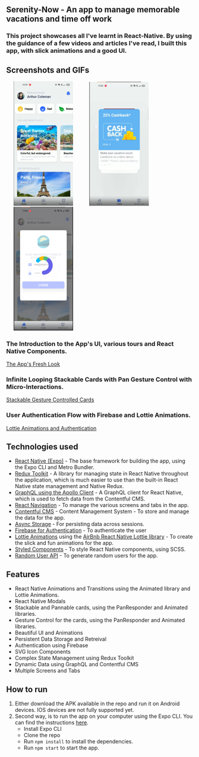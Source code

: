 ## Serenity-Now - An app to manage memorable vacations and time off work

### This project showcases all I've learnt in React-Native. By using the guidance of a few videos and articles I've read, I built this app, with slick animations and a good UI.

## Screenshots and GIFs

<img src="./images/Image1.png" width="160" alt="A Fresh UI" hspace="20" /> <img src="./images/Image2.png" width="160" alt="Stackable Cards" hspace="20" /> <img src="./images/Image3.png" width="160" alt="User Flow and Lottie Animations" hspace="20" />

### The Introduction to the App's UI, various tours and React Native Components.

[The App's Fresh Look](https://i.imgur.com/pELcX75.mp4)

### Infinite Looping Stackable Cards with Pan Gesture Control with Micro-Interactions.

[Stackable Gesture Controlled Cards](https://i.imgur.com/qK7YTyo.mp4)

### User Authentication Flow with Firebase and Lottie Animations.

[Lottie Animations and Authentication](https://i.imgur.com/jseZqmj.mp4)

## Technologies used

- [React Native (Expo)](https://expo.dev/) - The base framework for building the app, using the Expo CLI and Metro Bundler.
- [Redux Toolkit](https://redux-toolkit.js.org/) - A library for managing state in React Native throughout the application, which is much easier to use than the built-in React Native state management and Native Redux.
- [GraphQL using the Apollo Client](https://www.apollographql.com/) - A GraphQL client for React Native, which is used to fetch data from the Contentful CMS.
- [React Navigation](https://reactnavigation.org/) - To manage the various screens and tabs in the app.
- [Contentful CMS](https://www.contentful.com/) - Content Management System - To store and manage the data for the app.
- [Async Storage](https://reactnative.dev/docs/asyncstorage) - For persisting data across sessions.
- [Firebase for Authentication](https://firebase.google.com/) - To authenticate the user
- [Lottie Animations](https://lottiefiles.com/) using the [AirBnb React Native Lottie library](https://airbnb.design/lottie/) - To create the slick and fun animations for the app.
- [Styled Components](https://styled-components.com/) - To style React Native components, using SCSS.
- [Random User API](https://randomuser.me/) - To generate random users for the app.

## Features

- React Native Animations and Transitions using the Animated library and Lottie Animations.
- React Native Modals
- Stackable and Pannable cards, using the PanResponder and Animated libraries.
- Gesture Control for the cards, using the PanResponder and Animated libraries.
- Beautiful UI and Animations
- Persistent Data Storage and Retreival
- Authentication using Firebase
- SVG Icon Components
- Complex State Management using Redux Toolkit
- Dynamic Data using GraphQL and Contentful CMS
- Multiple Screens and Tabs

## How to run

1. Either download the APK available in the repo and run it on Android devices. IOS devices are not fully supported yet.
2. Second way, is to run the app on your computer using the Expo CLI. You can find the instructions [here](https://docs.expo.io/versions/latest/guides/using-expo-cli.html).
   - Install Expo CLI
   - Clone the repo
   - Run `npm install` to install the dependencies.
   - Run `npm start` to start the app.
